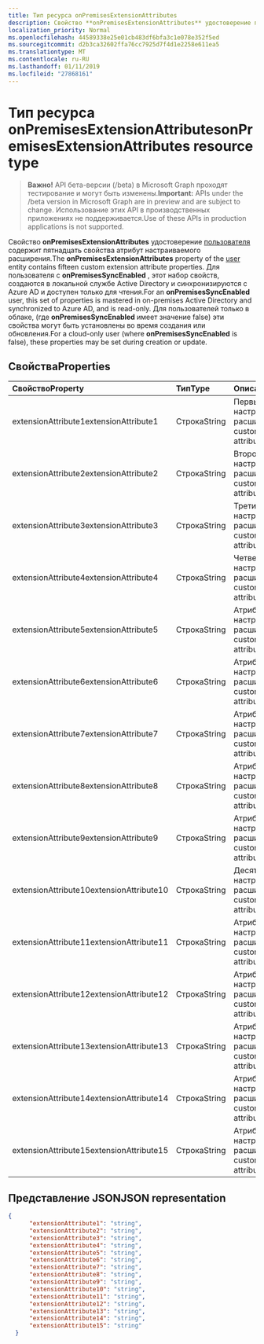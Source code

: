 ```yaml
---
title: Тип ресурса onPremisesExtensionAttributes
description: Свойство **onPremisesExtensionAttributes** удостоверение пользователя содержит пятнадцать свойства атрибут настраиваемого расширения. Для пользователя с **onPremisesSyncEnabled** , этот набор свойств, создаются в локальной службе Active Directory и синхронизируются с Azure AD и доступен только для чтения. Для пользователей только в облаке, (где **onPremisesSyncEnabled** имеет значение false) эти свойства могут быть установлены во время создания или обновления.
localization_priority: Normal
ms.openlocfilehash: 44589338e25e01cb483df6bfa3c1e078e352f5ed
ms.sourcegitcommit: d2b3ca32602ffa76cc7925d7f4d1e2258e611ea5
ms.translationtype: MT
ms.contentlocale: ru-RU
ms.lasthandoff: 01/11/2019
ms.locfileid: "27868161"
---
```

# <a name="onpremisesextensionattributes-resource-type"></a><span data-ttu-id="d490d-105">Тип ресурса onPremisesExtensionAttributes</span><span class="sxs-lookup"><span data-stu-id="d490d-105">onPremisesExtensionAttributes resource type</span></span>

> <span data-ttu-id="d490d-106">**Важно!** API бета-версии (/beta) в Microsoft Graph проходят тестирование и могут быть изменены.</span><span class="sxs-lookup"><span data-stu-id="d490d-106">**Important:** APIs under the /beta version in Microsoft Graph are in preview and are subject to change.</span></span> <span data-ttu-id="d490d-107">Использование этих API в производственных приложениях не поддерживается.</span><span class="sxs-lookup"><span data-stu-id="d490d-107">Use of these APIs in production applications is not supported.</span></span>

<span data-ttu-id="d490d-108">Свойство **onPremisesExtensionAttributes** удостоверение [пользователя](user.md) содержит пятнадцать свойства атрибут настраиваемого расширения.</span><span class="sxs-lookup"><span data-stu-id="d490d-108">The **onPremisesExtensionAttributes** property of the [user](user.md) entity contains fifteen custom extension attribute properties.</span></span> <span data-ttu-id="d490d-109">Для пользователя с **onPremisesSyncEnabled** , этот набор свойств, создаются в локальной службе Active Directory и синхронизируются с Azure AD и доступен только для чтения.</span><span class="sxs-lookup"><span data-stu-id="d490d-109">For an **onPremisesSyncEnabled** user, this set of properties is mastered in on-premises Active Directory and synchronized to Azure AD, and is read-only.</span></span> <span data-ttu-id="d490d-110">Для пользователей только в облаке, (где **onPremisesSyncEnabled** имеет значение false) эти свойства могут быть установлены во время создания или обновления.</span><span class="sxs-lookup"><span data-stu-id="d490d-110">For a cloud-only user (where **onPremisesSyncEnabled** is false), these properties may be set during creation or update.</span></span>


## <a name="properties"></a><span data-ttu-id="d490d-111">Свойства</span><span class="sxs-lookup"><span data-stu-id="d490d-111">Properties</span></span>
| <span data-ttu-id="d490d-112">Свойство</span><span class="sxs-lookup"><span data-stu-id="d490d-112">Property</span></span>     | <span data-ttu-id="d490d-113">Тип</span><span class="sxs-lookup"><span data-stu-id="d490d-113">Type</span></span>   |<span data-ttu-id="d490d-114">Описание</span><span class="sxs-lookup"><span data-stu-id="d490d-114">Description</span></span>|
|:---------------|:--------|:----------|
|<span data-ttu-id="d490d-115">extensionAttribute1</span><span class="sxs-lookup"><span data-stu-id="d490d-115">extensionAttribute1</span></span>|<span data-ttu-id="d490d-116">Строка</span><span class="sxs-lookup"><span data-stu-id="d490d-116">String</span></span>| <span data-ttu-id="d490d-117">Первый атрибут настраиваемые расширения.</span><span class="sxs-lookup"><span data-stu-id="d490d-117">First customizable extension attribute.</span></span> |
|<span data-ttu-id="d490d-118">extensionAttribute2</span><span class="sxs-lookup"><span data-stu-id="d490d-118">extensionAttribute2</span></span>|<span data-ttu-id="d490d-119">Строка</span><span class="sxs-lookup"><span data-stu-id="d490d-119">String</span></span>| <span data-ttu-id="d490d-120">Второй атрибут настраиваемые расширения.</span><span class="sxs-lookup"><span data-stu-id="d490d-120">Second customizable extension attribute.</span></span> |
|<span data-ttu-id="d490d-121">extensionAttribute3</span><span class="sxs-lookup"><span data-stu-id="d490d-121">extensionAttribute3</span></span>|<span data-ttu-id="d490d-122">Строка</span><span class="sxs-lookup"><span data-stu-id="d490d-122">String</span></span>| <span data-ttu-id="d490d-123">Третий атрибут настраиваемые расширения.</span><span class="sxs-lookup"><span data-stu-id="d490d-123">Third customizable extension attribute.</span></span> |
|<span data-ttu-id="d490d-124">extensionAttribute4</span><span class="sxs-lookup"><span data-stu-id="d490d-124">extensionAttribute4</span></span>|<span data-ttu-id="d490d-125">Строка</span><span class="sxs-lookup"><span data-stu-id="d490d-125">String</span></span>| <span data-ttu-id="d490d-126">Четвертая атрибут настраиваемые расширения.</span><span class="sxs-lookup"><span data-stu-id="d490d-126">Fourth customizable extension attribute.</span></span> |
|<span data-ttu-id="d490d-127">extensionAttribute5</span><span class="sxs-lookup"><span data-stu-id="d490d-127">extensionAttribute5</span></span>|<span data-ttu-id="d490d-128">Строка</span><span class="sxs-lookup"><span data-stu-id="d490d-128">String</span></span>| <span data-ttu-id="d490d-129">Атрибут пятый настраиваемые расширения.</span><span class="sxs-lookup"><span data-stu-id="d490d-129">Fifth customizable extension attribute.</span></span> |
|<span data-ttu-id="d490d-130">extensionAttribute6</span><span class="sxs-lookup"><span data-stu-id="d490d-130">extensionAttribute6</span></span>|<span data-ttu-id="d490d-131">Строка</span><span class="sxs-lookup"><span data-stu-id="d490d-131">String</span></span>| <span data-ttu-id="d490d-132">Атрибут шестой настраиваемые расширения.</span><span class="sxs-lookup"><span data-stu-id="d490d-132">Sixth customizable extension attribute.</span></span> |
|<span data-ttu-id="d490d-133">extensionAttribute7</span><span class="sxs-lookup"><span data-stu-id="d490d-133">extensionAttribute7</span></span>|<span data-ttu-id="d490d-134">Строка</span><span class="sxs-lookup"><span data-stu-id="d490d-134">String</span></span>| <span data-ttu-id="d490d-135">Атрибут седьмой настраиваемые расширения.</span><span class="sxs-lookup"><span data-stu-id="d490d-135">Seventh customizable extension attribute.</span></span> |
|<span data-ttu-id="d490d-136">extensionAttribute8</span><span class="sxs-lookup"><span data-stu-id="d490d-136">extensionAttribute8</span></span>|<span data-ttu-id="d490d-137">Строка</span><span class="sxs-lookup"><span data-stu-id="d490d-137">String</span></span>| <span data-ttu-id="d490d-138">Атрибут восьмому настраиваемые расширения.</span><span class="sxs-lookup"><span data-stu-id="d490d-138">Eighth customizable extension attribute.</span></span> |
|<span data-ttu-id="d490d-139">extensionAttribute9</span><span class="sxs-lookup"><span data-stu-id="d490d-139">extensionAttribute9</span></span>|<span data-ttu-id="d490d-140">Строка</span><span class="sxs-lookup"><span data-stu-id="d490d-140">String</span></span>| <span data-ttu-id="d490d-141">Атрибут девятого настраиваемые расширения.</span><span class="sxs-lookup"><span data-stu-id="d490d-141">Ninth customizable extension attribute.</span></span> |
|<span data-ttu-id="d490d-142">extensionAttribute10</span><span class="sxs-lookup"><span data-stu-id="d490d-142">extensionAttribute10</span></span>|<span data-ttu-id="d490d-143">Строка</span><span class="sxs-lookup"><span data-stu-id="d490d-143">String</span></span>| <span data-ttu-id="d490d-144">Десятое атрибут настраиваемые расширения.</span><span class="sxs-lookup"><span data-stu-id="d490d-144">Tenth customizable extension attribute.</span></span> |
|<span data-ttu-id="d490d-145">extensionAttribute11</span><span class="sxs-lookup"><span data-stu-id="d490d-145">extensionAttribute11</span></span>|<span data-ttu-id="d490d-146">Строка</span><span class="sxs-lookup"><span data-stu-id="d490d-146">String</span></span>| <span data-ttu-id="d490d-147">Атрибут eleventh настраиваемые расширения.</span><span class="sxs-lookup"><span data-stu-id="d490d-147">Eleventh customizable extension attribute.</span></span> |
|<span data-ttu-id="d490d-148">extensionAttribute12</span><span class="sxs-lookup"><span data-stu-id="d490d-148">extensionAttribute12</span></span>|<span data-ttu-id="d490d-149">Строка</span><span class="sxs-lookup"><span data-stu-id="d490d-149">String</span></span>| <span data-ttu-id="d490d-150">Атрибут twelfth настраиваемые расширения.</span><span class="sxs-lookup"><span data-stu-id="d490d-150">Twelfth customizable extension attribute.</span></span> |
|<span data-ttu-id="d490d-151">extensionAttribute13</span><span class="sxs-lookup"><span data-stu-id="d490d-151">extensionAttribute13</span></span>|<span data-ttu-id="d490d-152">Строка</span><span class="sxs-lookup"><span data-stu-id="d490d-152">String</span></span>| <span data-ttu-id="d490d-153">Атрибут thirteenth настраиваемые расширения.</span><span class="sxs-lookup"><span data-stu-id="d490d-153">Thirteenth customizable extension attribute.</span></span> |
|<span data-ttu-id="d490d-154">extensionAttribute14</span><span class="sxs-lookup"><span data-stu-id="d490d-154">extensionAttribute14</span></span>|<span data-ttu-id="d490d-155">Строка</span><span class="sxs-lookup"><span data-stu-id="d490d-155">String</span></span>| <span data-ttu-id="d490d-156">Атрибут fourteenth настраиваемые расширения.</span><span class="sxs-lookup"><span data-stu-id="d490d-156">Fourteenth customizable extension attribute.</span></span> |
|<span data-ttu-id="d490d-157">extensionAttribute15</span><span class="sxs-lookup"><span data-stu-id="d490d-157">extensionAttribute15</span></span>|<span data-ttu-id="d490d-158">Строка</span><span class="sxs-lookup"><span data-stu-id="d490d-158">String</span></span>| <span data-ttu-id="d490d-159">Атрибут пятнадцатого настраиваемые расширения.</span><span class="sxs-lookup"><span data-stu-id="d490d-159">Fifteenth customizable extension attribute.</span></span> |

## <a name="json-representation"></a><span data-ttu-id="d490d-160">Представление JSON</span><span class="sxs-lookup"><span data-stu-id="d490d-160">JSON representation</span></span>

<!-- {
  "blockType": "resource",
  "optionalProperties": [

  ],
  "@odata.type": "microsoft.graph.onPremisesExtensionAttributes"
}-->


```json
{
      "extensionAttribute1": "string",
      "extensionAttribute2": "string",
      "extensionAttribute3": "string",
      "extensionAttribute4": "string",
      "extensionAttribute5": "string",
      "extensionAttribute6": "string",
      "extensionAttribute7": "string",
      "extensionAttribute8": "string",
      "extensionAttribute9": "string",
      "extensionAttribute10": "string",
      "extensionAttribute11": "string",
      "extensionAttribute12": "string",
      "extensionAttribute13": "string",
      "extensionAttribute14": "string",
      "extensionAttribute15": "string"
  }

```


<!-- uuid: 8fcb5dbc-d5aa-4681-8e31-b001d5168d79
2015-10-25 14:57:30 UTC -->
<!-- {
  "type": "#page.annotation",
  "description": "onPremisesExtensionAttributes resource",
  "keywords": "",
  "section": "documentation",
  "tocPath": ""
}-->

